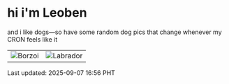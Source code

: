 # hi i'm Leoben

and i like dogs—so have some random dog pics that change whenever my CRON feels like it

|  |  |
|--------|----------|
| ![Borzoi](https://random-dog-vercel.vercel.app/api/random-borzoi?v=1757235389) | ![Labrador](https://random-dog-vercel.vercel.app/api/random-labrador?v=1757235389) |

Last updated: 2025-09-07 16:56 PHT
